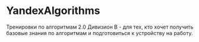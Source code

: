 # YandexAlgorithms
Тренировки по алгоритмам 2.0
Дивизион В - для тех, кто хочет получить базовые знания по алгоритмам и подготовиться к устройству на работу.
